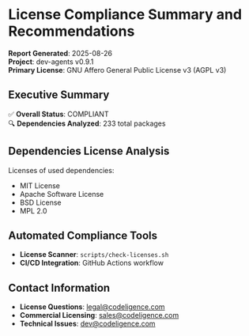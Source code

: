# License Compliance Summary and Recommendations

**Report Generated**: 2025-08-26  
**Project**: dev-agents v0.9.1  
**Primary License**: GNU Affero General Public License v3 (AGPL v3)

## Executive Summary

✅ **Overall Status**: COMPLIANT  
🔍 **Dependencies Analyzed**: 233 total packages  

## Dependencies License Analysis

Licenses of used dependencies:  
 
- MIT License
- Apache Software License
- BSD License
- MPL 2.0

## Automated Compliance Tools

- **License Scanner**: `scripts/check-licenses.sh`
- **CI/CD Integration**: GitHub Actions workflow

## Contact Information

- **License Questions**: [legal@codeligence.com](mailto:legal@codeligence.com)
- **Commercial Licensing**: [sales@codeligence.com](mailto:sales@codeligence.com)
- **Technical Issues**: [dev@codeligence.com](mailto:dev@codeligence.com)

